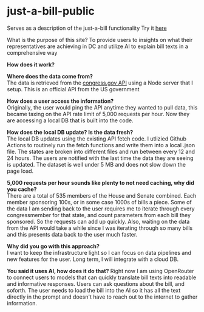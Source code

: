 # just-a-bill-public
Serves as a description of the just-a-bill functionality
Try it [here](https://just-a-bill.netlify.app/)

What is the purpose of this site?
To provide users to insights on what their representatives are achieving in DC and utilize AI to explain bill texts in a comprehensive way

**How does it work?** <br>
  
  **Where does the data come from?** <br>
  The data is retrieved from the [congress.gov API](https://gpo.congress.gov/) using a Node server that I setup. This is an official API from the US government <br>
  
  **How does a user access the information?** <br>
  Originally, the user would ping the API anytime they wanted to pull data, this became taxing on the API rate limit of 5,000 requests per hour. Now they are accessing a local DB that is built into the code. <br>
  
  **How does the local DB update? Is the data fresh?** <br>
  The local DB updates using the existing API fetch code. I utlizied Github Actions to routinely run the fetch functions and write them into a local .json file. The states are broken into different files and run between every 12 and 24 hours. The users are notified         with the last time the data they are seeing is updated. The dataset is well under 5 MB and does not slow down the page load. <br>
  
  **5,000 requests per hour sounds like plenty to not need caching, why did you cache?** <br>
  There are a total of 535 members of the House and Senate combined. Each member sponsoring 100s, or in some case 1000s of bills a piece. Some of the data I am sending back to the user requires me to iterate through every congressmember for that state, and count            parameters from each bill they sponsored. So the requests can add up quickly. Also, waiting on the data from the API would take a while since I was iterating through so many bills and this presents data back to the user much faster.
  
  **Why did you go with this approach?** <br>
  I want to keep the infrastructure light so I can focus on data pipelines and new features for the user. Long term, I will integrate with a cloud DB. <br>

  **You said it uses AI, how does it do that?**
  Right now I am using OpenRouter to connect users to models that can quickly translate bill texts into readable and informative responses. Users can ask questions about the bill, and soforth. The user needs to load the bill into the AI so it has all the text directly in   the prompt and doesn't have to reach out to the internet to gather information.
    
    
    
